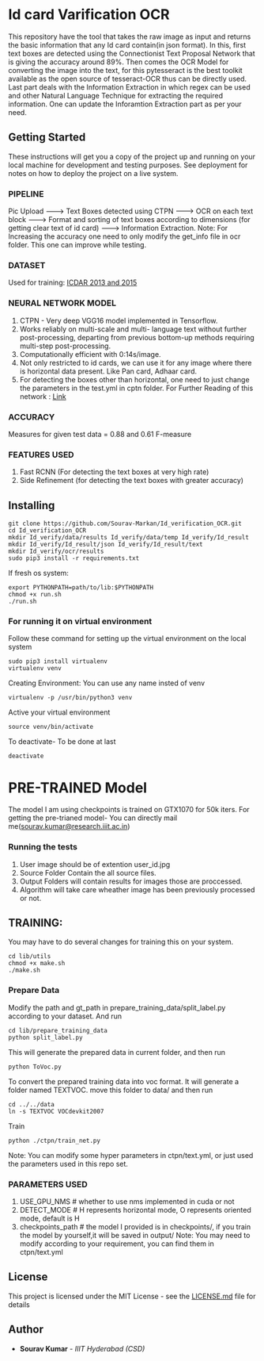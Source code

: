 # Id card Varification OCR

This repository have the tool that takes the raw image as input and returns the basic information that any Id card contain(in json format). In this, first text boxes are detected using the Connectionist Text Proposal Network that is giving the accuracy around 89%. Then comes the OCR Model for converting the image into the text, for this pytesseract is the best toolkit available as the open source of tesseract-OCR thus can be directly used. Last part deals with the Information Extraction in which regex can be used and other Natural Language Technique for extracting the required information. One can update the Inforamtion Extraction part as per your need.

## Getting Started

These instructions will get you a copy of the project up and running on your local machine for development and testing purposes. See deployment for notes on how to deploy the project on a live system.

### PIPELINE

Pic Upload --->  Text Boxes detected using CTPN ---> OCR on each text block ---> Format and sorting of text boxes according to dimensions (for getting clear text of id card) ---> Information Extraction.
Note: For Increasing the accuracy one need to only modify the get_info file in ocr folder. This one can improve while testing.

### DATASET

Used for training: [ICDAR 2013 and 2015](http://rrc.cvc.uab.es/?ch=2)  

### NEURAL NETWORK MODEL

1. CTPN - Very deep VGG16 model implemented in Tensorflow.
2. Works reliably on multi-scale and multi- language text without further post-processing, departing from previous bottom-up methods requiring multi-step post-processing.
3. Computationally efficient with 0:14s/image.
4. Not only restricted to id cards, we can use it for any image where there is horizontal data present. Like Pan card, Adhaar card.
5. For detecting the boxes other than horizontal, one need to just change the parameters in the test.yml in cptn folder.
For Further Reading of this network : [Link](https://arxiv.org/abs/1609.03605)

### ACCURACY

Measures for given test data = 0.88 and 0.61 F-measure

### FEATURES USED

1. Fast RCNN (For detecting the text boxes at very high rate)
2. Side Refinement (for detecting the text boxes with greater accuracy)

## Installing

```
git clone https://github.com/Sourav-Markan/Id_verification_OCR.git
cd Id_verification_OCR
mkdir Id_verify/data/results Id_verify/data/temp Id_verify/Id_result 
mkdir Id_verify/Id_result/json Id_verify/Id_result/text 
mkdir Id_verify/ocr/results
sudo pip3 install -r requirements.txt
```
If fresh os system: 
```
export PYTHONPATH=path/to/lib:$PYTHONPATH
chmod +x run.sh
./run.sh
```

### For running it on virtual environment

Follow these command for setting up the virtual environment on the local system 
```
sudo pip3 install virtualenv
virtualenv venv 
```
Creating Environment: You can use any name insted of venv
```
virtualenv -p /usr/bin/python3 venv
```
Active your virtual environment
```
source venv/bin/activate
```
To deactivate- To be done at last
```
deactivate  
```
# PRE-TRAINED Model

The model I am using checkpoints is trained on GTX1070 for 50k iters.
For getting the pre-trianed model- You can directly mail me(sourav.kumar@research.iiit.ac.in)

### Running the tests

1. User image should be of extention user_id.jpg
2. Source Folder Contain the all source files.
3. Output Folders will contain results for images those are proccessed.
4. Algorithm will take care wheather image has been previously processed or not.


## TRAINING:

You may have to do several changes for training this on your system. 
```
cd lib/utils
chmod +x make.sh
./make.sh
```

### Prepare Data
Modify the path and gt_path in prepare_training_data/split_label.py according to your dataset. And run
```
cd lib/prepare_training_data
python split_label.py
```
This will generate the prepared data in current folder, and then run
```
python ToVoc.py
```
To convert the prepared training data into voc format. It will generate a folder named TEXTVOC. move this folder to 
data/ and then run
```
cd ../../data
ln -s TEXTVOC VOCdevkit2007
```
Train
```
python ./ctpn/train_net.py
```
Note: You can modify some hyper parameters in ctpn/text.yml, or just used the parameters used in this repo set.

### PARAMETERS USED

1. USE_GPU_NMS # whether to use nms implemented in cuda or not
2. DETECT_MODE # H represents horizontal mode, O represents oriented mode, default is H
3. checkpoints_path # the model I provided is in checkpoints/, if you train the model by yourself,it will be saved in output/
Note: You may need to modify according to your requirement, you can find them in ctpn/text.yml

## License

This project is licensed under the MIT License - see the [LICENSE.md](LICENSE.md) file for details

## Author

* **Sourav Kumar** - *IIIT Hyderabad (CSD)* 
